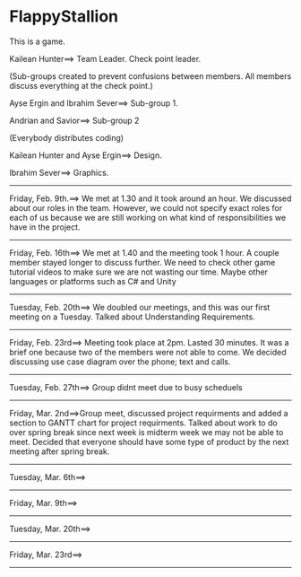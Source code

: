 # FlappyStallion
This is a game.

Kailean Hunter==> Team Leader. Check point leader.

(Sub-groups created to prevent confusions between members. All members discuss everything at the check point.)

Ayse Ergin and Ibrahim Sever==> Sub-group 1. 

Andrian and Savior==> Sub-group 2

(Everybody distributes coding)

Kailean Hunter and Ayse Ergin==> Design.

Ibrahim Sever==> Graphics.
______________________________________________________________________________________________________________________________________
Friday, Feb. 9th.==> We met at 1.30 and it took around an hour. We discussed about our roles in the team. However, we could not specify exact roles for each of us because we are still working on what kind of responsibilities we have in the project.
______________________________________________________________________________________________________________________________________
Friday, Feb. 16th==> We met at 1.40 and the meeting took 1 hour. A couple member stayed longer to discuss further. We need to check other game tutorial videos to make sure we are not wasting our time. Maybe other languages or platforms such as C# and Unity
______________________________________________________________________________________________________________________________________
Tuesday, Feb. 20th==> We doubled our meetings, and this was our first meeting on a Tuesday. Talked about Understanding Requirements.
______________________________________________________________________________________________________________________________________
Friday, Feb. 23rd==> Meeting took place at 2pm. Lasted 30 minutes. It was a brief one because two of the members were not able to come. We decided discussing use case diagram over the phone; text and calls.
______________________________________________________________________________________________________________________________________
Tuesday, Feb. 27th==> Group didnt meet due to busy scheduels
______________________________________________________________________________________________________________________________________
Friday, Mar. 2nd==>Group meet, discussed project requirments and added a section to GANTT chart for project requirments. Talked about work to do over spring break since next week is midterm week we may not be able to meet. Decided that everyone should have some type of product by the next meeting after spring break.
______________________________________________________________________________________________________________________________________
Tuesday, Mar. 6th==>
______________________________________________________________________________________________________________________________________
Friday, Mar. 9th==>
______________________________________________________________________________________________________________________________________
Tuesday, Mar. 20th==>
______________________________________________________________________________________________________________________________________
Friday, Mar. 23rd==>
______________________________________________________________________________________________________________________________________
